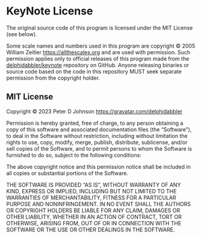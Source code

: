 # KeyNote License

The original source code of this program is licensed under the MIT License (see below).

Some scale names and numbers used in this program are copyright © 2005 William Zeitler <https://allthescales.org> and are used with permission. Such permission applies only to official releases of this program made from the [delphidabbler/keynote](https://github.com/delphidabbler/keynote) repository on GitHub. Anyone releasing binaries or source code based on the code in this repository MUST seek separate permission from the copyright holder.

## MIT License

Copyright © 2023 Peter D Johnson <https://gravatar.com/delphidabbler>

Permission is hereby granted, free of charge, to any person obtaining a copy of this software and associated documentation files (the “Software”), to deal in the Software without restriction, including without limitation the rights to use, copy, modify, merge, publish, distribute, sublicense, and/or sell copies of the Software, and to permit persons to whom the Software is furnished to do so, subject to the following conditions:

The above copyright notice and this permission notice shall be included in all copies or substantial portions of the Software.

THE SOFTWARE IS PROVIDED “AS IS”, WITHOUT WARRANTY OF ANY KIND, EXPRESS OR IMPLIED, INCLUDING BUT NOT LIMITED TO THE WARRANTIES OF MERCHANTABILITY, FITNESS FOR A PARTICULAR PURPOSE AND NONINFRINGEMENT. IN NO EVENT SHALL THE AUTHORS OR COPYRIGHT HOLDERS BE LIABLE FOR ANY CLAIM, DAMAGES OR OTHER LIABILITY, WHETHER IN AN ACTION OF CONTRACT, TORT OR OTHERWISE, ARISING FROM, OUT OF OR IN CONNECTION WITH THE SOFTWARE OR THE USE OR OTHER DEALINGS IN THE SOFTWARE.
